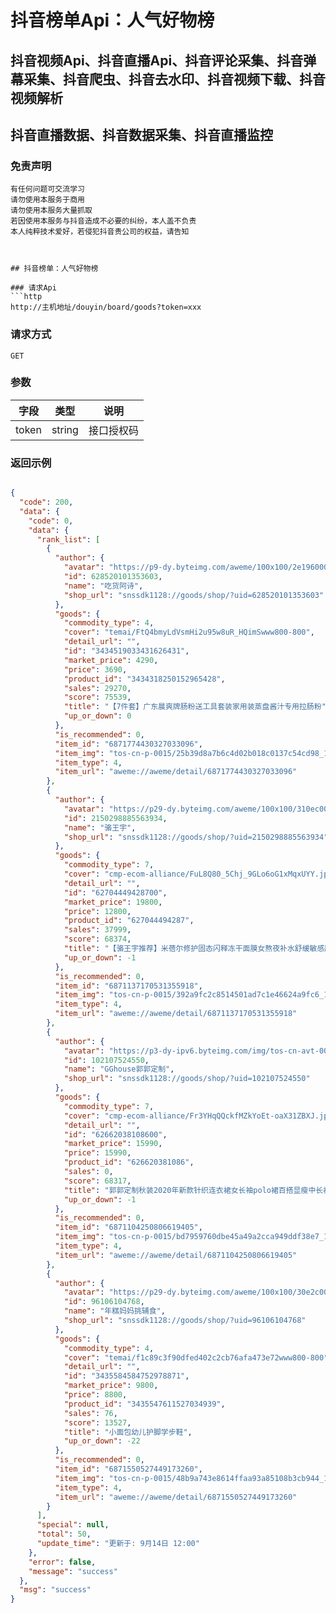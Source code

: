 # 抖音榜单Api：人气好物榜

## 抖音视频Api、抖音直播Api、抖音评论采集、抖音弹幕采集、抖音爬虫、抖音去水印、抖音视频下载、抖音视频解析
## 抖音直播数据、抖音数据采集、抖音直播监控

### 免责声明
```
有任何问题可交流学习
请勿使用本服务于商用
请勿使用本服务大量抓取
若因使用本服务与抖音造成不必要的纠纷，本人盖不负责
本人纯粹技术爱好，若侵犯抖音贵公司的权益，请告知
```
```


## 抖音榜单：人气好物榜

### 请求Api
```http
http://主机地址/douyin/board/goods?token=xxx

```

### 

### 请求方式
```http
GET
```

### 

### 参数
| 字段 | 类型 | 说明 |
| --- | --- | --- |
| token | string | 接口授权码 |


### 

### 返回示例
```json

{
  "code": 200,
  "data": {
    "code": 0,
    "data": {
      "rank_list": [
        {
          "author": {
            "avatar": "https://p9-dy.byteimg.com/aweme/100x100/2e1960006db158c85c09d.jpeg?from=4010531038",
            "id": 628520101353603,
            "name": "吃货阿诗",
            "shop_url": "snssdk1128://goods/shop/?uid=628520101353603"
          },
          "goods": {
            "commodity_type": 4,
            "cover": "temai/FtQ4bmyLdVsmHi2u95w8uR_HQimSwww800-800",
            "detail_url": "",
            "id": "3434519033431626431",
            "market_price": 4290,
            "price": 3690,
            "product_id": "3434318250152965428",
            "sales": 29270,
            "score": 75539,
            "title": "【7件套】广东晨爽牌肠粉送工具套装家用装蒸盘酱汁专用拉肠粉",
            "up_or_down": 0
          },
          "is_recommended": 0,
          "item_id": "6871774430327033096",
          "item_img": "tos-cn-p-0015/25b39d8a7b6c4d02b018c0137c54cd98_1599959699",
          "item_type": 4,
          "item_url": "aweme://aweme/detail/6871774430327033096"
        },
        {
          "author": {
            "avatar": "https://p29-dy.byteimg.com/aweme/100x100/310ec000271943dfe24f0.jpeg?from=4010531038",
            "id": 2150298885563934,
            "name": "骆王宇",
            "shop_url": "snssdk1128://goods/shop/?uid=2150298885563934"
          },
          "goods": {
            "commodity_type": 7,
            "cover": "cmp-ecom-alliance/FuL8Q80_5Chj_9GLo6oG1xMqxUYY.jpg",
            "detail_url": "",
            "id": "62704449428700",
            "market_price": 19800,
            "price": 12800,
            "product_id": "627044494287",
            "sales": 37999,
            "score": 68374,
            "title": "【骆王宇推荐】米蓓尔修护固态闪释冻干面膜女熬夜补水舒缓敏感肌",
            "up_or_down": -1
          },
          "is_recommended": 0,
          "item_id": "6871137170531355918",
          "item_img": "tos-cn-p-0015/392a9fc2c8514501ad7c1e46624a9fc6_1599811314",
          "item_type": 4,
          "item_url": "aweme://aweme/detail/6871137170531355918"
        },
        {
          "author": {
            "avatar": "https://p3-dy-ipv6.byteimg.com/img/tos-cn-avt-0015/0aa0f475c73557a8b9636a8c440373a6~c5_100x100.jpeg?from=4010531038",
            "id": 102107524550,
            "name": "GGhouse郭郭定制",
            "shop_url": "snssdk1128://goods/shop/?uid=102107524550"
          },
          "goods": {
            "commodity_type": 7,
            "cover": "cmp-ecom-alliance/Fr3YHqQQckfMZkYoEt-oaX31ZBXJ.jpg",
            "detail_url": "",
            "id": "62662038108600",
            "market_price": 15990,
            "price": 15990,
            "product_id": "626620381086",
            "sales": 0,
            "score": 68317,
            "title": "郭郭定制秋装2020年新款针织连衣裙女长袖polo裙百搭显瘦中长裙",
            "up_or_down": -1
          },
          "is_recommended": 0,
          "item_id": "6871104250806619405",
          "item_img": "tos-cn-p-0015/bd7959760dbe45a49a2cca949ddf38e7_1599803631",
          "item_type": 4,
          "item_url": "aweme://aweme/detail/6871104250806619405"
        },
        {
          "author": {
            "avatar": "https://p29-dy.byteimg.com/aweme/100x100/30e2c0006cdc6d6495bef.jpeg?from=4010531038",
            "id": 96106104768,
            "name": "年糕妈妈挑辅食",
            "shop_url": "snssdk1128://goods/shop/?uid=96106104768"
          },
          "goods": {
            "commodity_type": 4,
            "cover": "temai/f1c89c3f90dfed402c2cb76afa473e72www800-800",
            "detail_url": "",
            "id": "3435584584752978871",
            "market_price": 9800,
            "price": 8800,
            "product_id": "3435547611527034939",
            "sales": 76,
            "score": 13527,
            "title": "小面包幼儿护脚学步鞋",
            "up_or_down": -22
          },
          "is_recommended": 0,
          "item_id": "6871550527449173260",
          "item_img": "tos-cn-p-0015/48b9a743e8614ffaa93a85108b3cb944_1599907572",
          "item_type": 4,
          "item_url": "aweme://aweme/detail/6871550527449173260"
        }
      ],
      "special": null,
      "total": 50,
      "update_time": "更新于: 9月14日 12:00"
    },
    "error": false,
    "message": "success"
  },
  "msg": "success"
}
```



